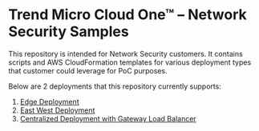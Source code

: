 # Trend Micro Cloud One™ – Network Security Samples

This repository is intended for Network Security customers. It contains scripts and AWS CloudFormation templates for various deployment types that customer could leverage for PoC purposes.

Below are 2 deployments that this repository currently supports:
1. [Edge Deployment](edge-deployment/README.md)
2. [East West Deployment](east-west-deployment/README.md)
3. [Centralized Deployment with Gateway Load Balancer](centralized-with-gwlb/README.md)
